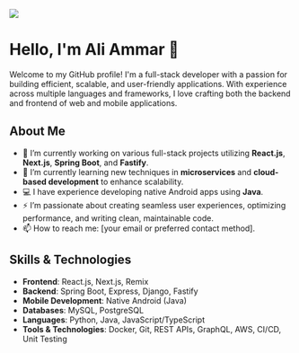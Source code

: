 ![](https://github.com/AmmarTheNPE/mariodev.gif)
# Hello, I'm Ali Ammar 👋

Welcome to my GitHub profile! I'm a full-stack developer with a passion for building efficient, scalable, and user-friendly applications. With experience across multiple languages and frameworks, I love crafting both the backend and frontend of web and mobile applications.

## About Me
- 🔭 I’m currently working on various full-stack projects utilizing **React.js**, **Next.js**, **Spring Boot**, and **Fastify**.
- 🌱 I’m currently learning new techniques in **microservices** and **cloud-based development** to enhance scalability.
- 💻 I have experience developing native Android apps using **Java**.
- ⚡ I’m passionate about creating seamless user experiences, optimizing performance, and writing clean, maintainable code.
- 📫 How to reach me: [your email or preferred contact method].

## Skills & Technologies
- **Frontend**: React.js, Next.js, Remix
- **Backend**: Spring Boot, Express, Django, Fastify
- **Mobile Development**: Native Android (Java)
- **Databases**: MySQL, PostgreSQL
- **Languages**: Python, Java, JavaScript/TypeScript
- **Tools & Technologies**: Docker, Git, REST APIs, GraphQL, AWS, CI/CD, Unit Testing
